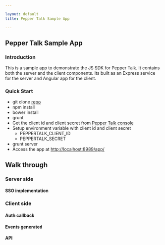 ```yaml
---

layout: default
title: Pepper Talk Sample App

---
```

## Pepper Talk Sample App

### Introduction
This is a sample app to demonstrate the JS SDK for Pepper Talk. It contains both the server and the client components. Its built as an Express service for the server and Angular app for the client.

### Quick Start
* git clone [repo](https://github.com/Espreccino/PepperTalkWebSDKExample.git)
* npm install
* bower install
* grunt
* Get the client id and client secret from [Pepper Talk console](https://console.getpeppertalk.com/)
* Setup environment variable with client id and client secret
  * PEPPERTALK_CLIENT_ID
  * PEPPERTALK_SECRET
* grunt server
* Access the app at [http://localhost:8989/app/](http://localhost:8989/app/)

## Walk through
### Server side
#### SSO implementation

### Client side
#### Auth callback
#### Events generated
#### API 
